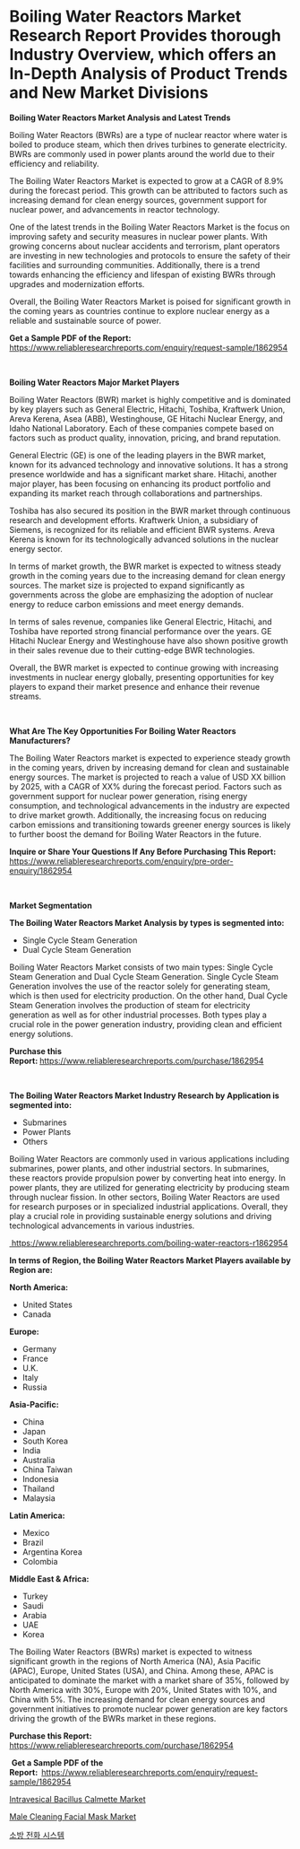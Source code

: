 <p><h1>Boiling Water Reactors Market Research Report Provides thorough Industry Overview, which offers an In-Depth Analysis of Product Trends and New Market Divisions</h1></p><p><strong>Boiling Water Reactors Market Analysis and Latest Trends</strong></p>
<p><p>Boiling Water Reactors (BWRs) are a type of nuclear reactor where water is boiled to produce steam, which then drives turbines to generate electricity. BWRs are commonly used in power plants around the world due to their efficiency and reliability. </p><p>The Boiling Water Reactors Market is expected to grow at a CAGR of 8.9% during the forecast period. This growth can be attributed to factors such as increasing demand for clean energy sources, government support for nuclear power, and advancements in reactor technology. </p><p>One of the latest trends in the Boiling Water Reactors Market is the focus on improving safety and security measures in nuclear power plants. With growing concerns about nuclear accidents and terrorism, plant operators are investing in new technologies and protocols to ensure the safety of their facilities and surrounding communities. Additionally, there is a trend towards enhancing the efficiency and lifespan of existing BWRs through upgrades and modernization efforts. </p><p>Overall, the Boiling Water Reactors Market is poised for significant growth in the coming years as countries continue to explore nuclear energy as a reliable and sustainable source of power.</p></p>
<p><strong>Get a Sample PDF of the Report:&nbsp;</strong> <a href="https://www.reliableresearchreports.com/enquiry/request-sample/1862954">https://www.reliableresearchreports.com/enquiry/request-sample/1862954</a></p>
<p>&nbsp;</p>
<p><strong>Boiling Water Reactors Major Market Players</strong></p>
<p><p>Boiling Water Reactors (BWR) market is highly competitive and is dominated by key players such as General Electric, Hitachi, Toshiba, Kraftwerk Union, Areva Kerena, Asea (ABB), Westinghouse, GE Hitachi Nuclear Energy, and Idaho National Laboratory. Each of these companies compete based on factors such as product quality, innovation, pricing, and brand reputation.</p><p>General Electric (GE) is one of the leading players in the BWR market, known for its advanced technology and innovative solutions. It has a strong presence worldwide and has a significant market share. Hitachi, another major player, has been focusing on enhancing its product portfolio and expanding its market reach through collaborations and partnerships.</p><p>Toshiba has also secured its position in the BWR market through continuous research and development efforts. Kraftwerk Union, a subsidiary of Siemens, is recognized for its reliable and efficient BWR systems. Areva Kerena is known for its technologically advanced solutions in the nuclear energy sector.</p><p>In terms of market growth, the BWR market is expected to witness steady growth in the coming years due to the increasing demand for clean energy sources. The market size is projected to expand significantly as governments across the globe are emphasizing the adoption of nuclear energy to reduce carbon emissions and meet energy demands.</p><p>In terms of sales revenue, companies like General Electric, Hitachi, and Toshiba have reported strong financial performance over the years. GE Hitachi Nuclear Energy and Westinghouse have also shown positive growth in their sales revenue due to their cutting-edge BWR technologies.</p><p>Overall, the BWR market is expected to continue growing with increasing investments in nuclear energy globally, presenting opportunities for key players to expand their market presence and enhance their revenue streams.</p></p>
<p>&nbsp;</p>
<p><strong>What Are The Key Opportunities For Boiling Water Reactors Manufacturers?</strong></p>
<p><p>The Boiling Water Reactors market is expected to experience steady growth in the coming years, driven by increasing demand for clean and sustainable energy sources. The market is projected to reach a value of USD XX billion by 2025, with a CAGR of XX% during the forecast period. Factors such as government support for nuclear power generation, rising energy consumption, and technological advancements in the industry are expected to drive market growth. Additionally, the increasing focus on reducing carbon emissions and transitioning towards greener energy sources is likely to further boost the demand for Boiling Water Reactors in the future.</p></p>
<p><strong>Inquire or Share Your Questions If Any Before Purchasing This Report:</strong> <a href="https://www.reliableresearchreports.com/enquiry/pre-order-enquiry/1862954">https://www.reliableresearchreports.com/enquiry/pre-order-enquiry/1862954</a></p>
<p>&nbsp;</p>
<p><strong>Market Segmentation</strong></p>
<p><strong>The Boiling Water Reactors Market Analysis by types is segmented into:</strong></p>
<p><ul><li>Single Cycle Steam Generation</li><li>Dual Cycle Steam Generation</li></ul></p>
<p><p>Boiling Water Reactors Market consists of two main types: Single Cycle Steam Generation and Dual Cycle Steam Generation. Single Cycle Steam Generation involves the use of the reactor solely for generating steam, which is then used for electricity production. On the other hand, Dual Cycle Steam Generation involves the production of steam for electricity generation as well as for other industrial processes. Both types play a crucial role in the power generation industry, providing clean and efficient energy solutions.</p></p>
<p><strong>Purchase this Report:&nbsp;</strong><a href="https://www.reliableresearchreports.com/purchase/1862954">https://www.reliableresearchreports.com/purchase/1862954</a></p>
<p>&nbsp;</p>
<p><strong>The Boiling Water Reactors Market Industry Research by Application is segmented into:</strong></p>
<p><ul><li>Submarines</li><li>Power Plants</li><li>Others</li></ul></p>
<p><p>Boiling Water Reactors are commonly used in various applications including submarines, power plants, and other industrial sectors. In submarines, these reactors provide propulsion power by converting heat into energy. In power plants, they are utilized for generating electricity by producing steam through nuclear fission. In other sectors, Boiling Water Reactors are used for research purposes or in specialized industrial applications. Overall, they play a crucial role in providing sustainable energy solutions and driving technological advancements in various industries.</p></p>
<p><a href="https://www.reliableresearchreports.com/boiling-water-reactors-r1862954">&nbsp;https://www.reliableresearchreports.com/boiling-water-reactors-r1862954</a></p>
<p><strong>In terms of Region, the Boiling Water Reactors Market Players available by Region are:</strong></p>
<p>
    <p> <strong> North America: </strong>
        <ul>
            <li>United States</li>
            <li>Canada</li>
        </ul>
        </p> 
    <p> <strong> Europe: </strong>
        <ul>
            <li>Germany</li>
            <li>France</li>
            <li>U.K.</li>
            <li>Italy</li>
            <li>Russia</li>
        </ul>
        </p> 
    <p> <strong> Asia-Pacific: </strong>
        <ul>
            <li>China</li>
            <li>Japan</li>
            <li>South Korea</li>
            <li>India</li>
            <li>Australia</li>
            <li>China Taiwan</li>
            <li>Indonesia</li>
            <li>Thailand</li>
            <li>Malaysia</li>
        </ul>
        </p> 
    <p> <strong> Latin America: </strong>
        <ul>
            <li>Mexico</li>
            <li>Brazil</li>
            <li>Argentina Korea</li>
            <li>Colombia</li>
        </ul>
        </p> 
    <p> <strong> Middle East & Africa: </strong>
        <ul>
            <li>Turkey</li>
            <li>Saudi</li>
            <li>Arabia</li>
            <li>UAE</li>
            <li>Korea</li>
        </ul>
    </p>
    </p>
<p><p>The Boiling Water Reactors (BWRs) market is expected to witness significant growth in the regions of North America (NA), Asia Pacific (APAC), Europe, United States (USA), and China. Among these, APAC is anticipated to dominate the market with a market share of 35%, followed by North America with 30%, Europe with 20%, United States with 10%, and China with 5%. The increasing demand for clean energy sources and government initiatives to promote nuclear power generation are key factors driving the growth of the BWRs market in these regions.</p></p>
<p><strong>Purchase this Report: </strong><a href="https://www.reliableresearchreports.com/purchase/1862954">https://www.reliableresearchreports.com/purchase/1862954</a></p>
<p>&nbsp;<strong>Get a Sample PDF of the Report:&nbsp;&nbsp;</strong><a href="https://www.reliableresearchreports.com/enquiry/request-sample/1862954">https://www.reliableresearchreports.com/enquiry/request-sample/1862954</a></p>
<p><strong></strong></p>
<p><p><a href="https://issuu.com/reportprime-2/docs/intravesical-bacillus-calmette-market-size-2030.pp">Intravesical Bacillus Calmette Market</a></p><p><a href="https://github.com/nafisalvee228/Market-Research-Report-List-1/blob/main/male-cleaning-facial-mask-market.md">Male Cleaning Facial Mask Market</a></p><p><a href="https://github.com/gambitz1998/Market-Research-Report-List-2/blob/main/239098541890.md">소방 전화 시스템</a></p></p>